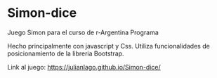 # Simon-dice
 Juego Simon para el curso de r-Argentina Programa
 
 Hecho principalmente con javascript y Css.
Utiliza funcionalidades de posicionamiento de la libreria Bootstrap. 

Link al juego: https://julianlago.github.io/Simon-dice/
